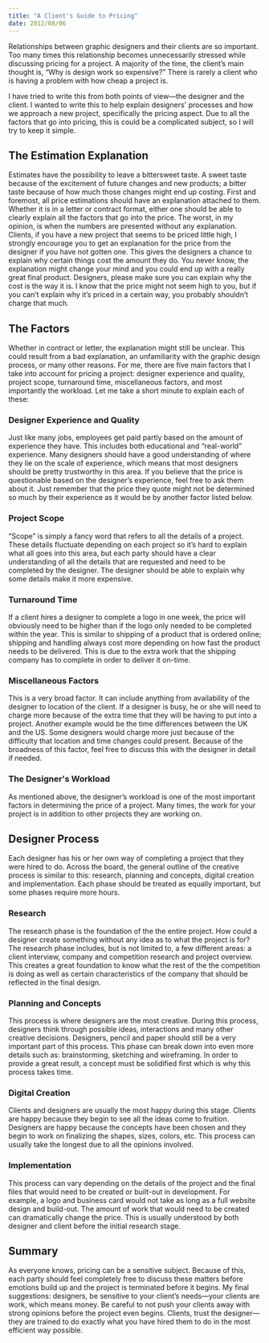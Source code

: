 ```yaml
---
title: "A Client's Guide to Pricing"
date: 2012/08/06
---
```

Relationships between graphic designers and their clients are so important. Too many times this relationship becomes unnecessarily stressed while discussing pricing for a project. A majority of the time, the client’s main thought is, “Why is design work so expensive?” There is rarely a client who is having a problem with how cheap a project is.

I have tried to write this from both points of view&mdash;the designer and the client. I wanted to write this to help explain designers' processes and how we approach a new project, specifically the pricing aspect. Due to all the factors that go into pricing, this is could be a complicated subject, so I will try to keep it simple.

## The Estimation Explanation

Estimates have the possibility to leave a bittersweet taste. A sweet taste because of the excitement of future changes and new products; a bitter taste because of how much those changes might end up costing. First and foremost, all price estimations should have an explanation attached to them. Whether it is in a letter or contract format, either one should be able to clearly explain all the factors that go into the price. The worst, in my opinion, is when the numbers are presented without any explanation. Clients, if you have a new project that seems to be priced little high, I strongly encourage you to get an explanation for the price from the designer if you have not gotten one. This gives the designers a chance to explain why certain things cost the amount they do. You never know, the explanation might change your mind and you could end up with a really great final product. Designers, please make sure you can explain why the cost is the way it is. I know that the price might not seem high to you, but if you can’t explain why it’s priced in a certain way, you probably shouldn’t charge that much.

## The Factors

Whether in contract or letter, the explanation might still be unclear. This could result from a bad explanation, an unfamiliarity with the graphic design process, or many other reasons. For me, there are five main factors that I take into account for pricing a project: designer experience and quality, project scope, turnaround time, miscellaneous factors, and most importantly the workload. Let me take a short minute to explain each of these:

### Designer Experience and Quality

Just like many jobs, employees get paid partly based on the amount of experience they have. This includes both educational and “real-world” experience. Many designers should have a good understanding of where they lie on the scale of experience, which means that most designers should be pretty trustworthy in this area. If you believe that the price is questionable based on the designer’s experience, feel free to ask them about it. Just remember that the price they quote might not be determined so much by their experience as it would be by another factor listed below.

### Project Scope

“Scope” is simply a fancy word that refers to all the details of a project. These details fluctuate depending on each project so it’s hard to explain what all goes into this area, but each party should have a clear understanding of all the details that are requested and need to be completed by the designer. The designer should be able to explain why some details make it more expensive.

### Turnaround Time

If a client hires a designer to complete a logo in one week, the price will obviously need to be higher than if the logo only needed to be completed within the year. This is similar to shipping of a product that is ordered online; shipping and handling always cost more depending on how fast the product needs to be delivered. This is due to the extra work that the shipping company has to complete in order to deliver it on-time.

### Miscellaneous Factors

This is a very broad factor. It can include anything from availability of the designer to location of the client. If a designer is busy, he or she will need to charge more because of the extra time that they will be having to put into a project. Another example would be the time differences between the UK and the US. Some designers would charge more just because of the difficulty that location and time changes could present. Because of the broadness of this factor, feel free to discuss this with the designer in detail if needed.

### The Designer's Workload

As mentioned above, the designer’s workload is one of the most important factors in determining the price of a project. Many times, the work for your project is in addition to other projects they are working on.

## Designer Process

Each designer has his or her own way of completing a project that they were hired to do. Across the board, the general outline of the creative process is similar to this: research, planning and concepts, digital creation and implementation. Each phase should be treated as equally important, but some phases require more hours.

### Research

The research phase is the foundation of the the entire project. How could a designer create something without any idea as to what the project is for? The research phase includes, but is not limited to, a few different areas: a client interview, company and competition research and project overview. This creates a great foundation to know what the rest of the the competition is doing as well as certain characteristics of the company that should be reflected in the final design.

### Planning and Concepts

This process is where designers are the most creative. During this process, designers think through possible ideas, interactions and many other creative decisions. Designers, pencil and paper should still be a very important part of this process. This phase can break down into even more details such as: brainstorming, sketching and wireframing. In order to provide a great result, a concept must be solidified first which is why this process takes time.

### Digital Creation

Clients and designers are usually the most happy during this stage. Clients are happy because they begin to see all the ideas come to fruition. Designers are happy because the concepts have been chosen and they begin to work on finalizing the shapes, sizes, colors, etc. This process can usually take the longest due to all the opinions involved.

### Implementation

This process can vary depending on the details of the project and the final files that would need to be created or built-out in development. For example, a logo and business card would not take as long as a full website design and build-out. The amount of work that would need to be created can dramatically change the price. This is usually understood by both designer and client before the initial research stage.

## Summary

As everyone knows, pricing can be a sensitive subject. Because of this, each party should feel completely free to discuss these matters before emotions build up and the project is terminated before it begins. My final suggestions: designers, be sensitive to your client’s needs&mdash;your clients are work, which means money. Be careful to not push your clients away with strong opinions before the project even begins. Clients, trust the designer&mdash;they are trained to do exactly what you have hired them to do in the most
efficient way possible.

